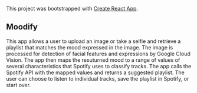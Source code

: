 This project was bootstrapped with [Create React App](https://github.com/facebook/create-react-app).

## Moodify

This app allows a user to upload an image or take a selfie and retrieve a playlist that matches the mood expressed in the image. The image is processed for detection of facial features and expressions by Google Cloud Vision. The app then maps the resuturned mood to a range of values of several characteristics that Spotify uses to classify tracks. The app calls the Spotify API with the mapped values and returns a suggested playlist. The user can choose to listen to individual tracks, save the playlist in Spotify, or start over.
